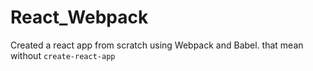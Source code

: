 # React_Webpack

Created a react app from scratch using Webpack and Babel. that mean without `create-react-app`
